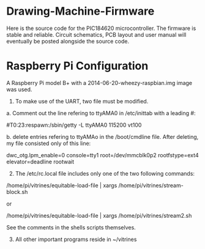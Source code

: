 Drawing-Machine-Firmware
========================

Here is the source code for the PIC184620 microcontroller. The firmware is stable and reliable. Circuit schematics, PCB layout and user manual will eventually be posted alongside the source code.

Raspberry Pi Configuration
========================
A Raspberry Pi model B+ with a 2014-06-20-wheezy-raspbian.img image was used.

1. To make use of the UART, two file must be modified.

a. Comment out the line refering to ttyAMA0 in /etc/inittab with a leading #:

#T0:23:respawn:/sbin/getty -L ttyAMA0 115200 vt100

b. delete entries refering to ttyAMAo in the /boot/cmdline file. After deleting, my file
consisted only of this line:

dwc_otg.lpm_enable=0 console=tty1 root=/dev/mmcblk0p2 rootfstype=ext4 elevator=deadline rootwait

2. The /etc/rc.local file includes only one of the two following commands:

/home/pi/vitrines/equitable-load-file | xargs /home/pi/vitrines/stream-block.sh

or

/home/pi/vitrines/equitable-load-file | xargs /home/pi/vitrines/stream2.sh

See the comments in the shells scripts themselves.

3. All other important programs reside in ~/vitrines



